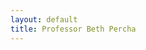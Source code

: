 ```yaml
---
layout: default
title: Professor Beth Percha
---
```


[](https://www.mountsinai.org/profiles/bethany-percha)

